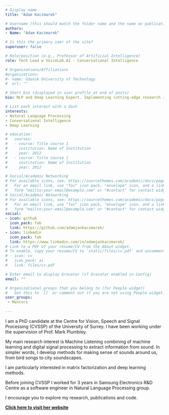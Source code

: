 ```yaml
---
# Display name
title: "Adam Kaczmarek"

# Username (this should match the folder name and the name on publications)
authors:
- Name: "Adam Kaczmarek"

# Is this the primary user of the site?
superuser: false

# Role/position (e.g., Professor of Artificial Intelligence)
role: Tech Lead w VoiceLab.AI - Conversational Intelligence

# Organizations/Affiliations
#organizations:
#- name: Gdańsk University of Technology
#  url: ""

# Short bio (displayed in user profile at end of posts)
bio: NLP and Deep Learning Expert. Implementing cutting-edge research ideas in business projects. Currently pursuing a PhD degree at University of Wrocław.

# List each interest with a dash
interests:
- Natural Language Processing
- Conversational Intelligence
- Deep Learning

# education:
#   courses:
#   - course: Title course 1
#     institution: Name of Institution
#     year: 2012
#   - course: Title course 1
#     institution: Name of Institution
#     year: 2012

# Social/Academic Networking
# For available icons, see: https://sourcethemes.com/academic/docs/page-builder/#icons
#   For an email link, use "fas" icon pack, "envelope" icon, and a link in the
#   form "mailto:your-email@example.com" or "#contact" for contact widget.
# Social/Academic Networking
# For available icons, see: https://sourcethemes.com/academic/docs/page-builder/#icons
#   For an email link, use "fas" icon pack, "envelope" icon, and a link in the
#   form "mailto:your-email@example.com" or "#contact" for contact widget.
social:
- icon: github
  icon_pack: fab
  link: https://github.com/adamjankaczmarek/
- icon: linkedin
  icon_pack: fab
  link: https://www.linkedin.com/in/adamjankaczmarek/
# Link to a PDF of your resume/CV from the About widget.
# To enable, copy your resume/CV to `static/files/cv.pdf` and uncomment the lines below.
# - icon: cv
#   icon_pack: ai
#   link: files/cv.pdf

# Enter email to display Gravatar (if Gravatar enabled in Config)
email: ""

# Organizational groups that you belong to (for People widget)
#   Set this to `[]` or comment out if you are not using People widget.
user_groups:
 - Mentors
 
---
```


I am a PhD candidate at the Centre for Vision, Speech and Signal Processing (CVSSP) of the University of Surrey. I have been working under the supervision of Prof. Mark Plumbley.

My main research interest is Machine Listening combining of machine learning and digital signal processing to extract information from sound. In simpler words, I develop methods for making sense of sounds around us, from bird songs to city soundscapes.

I am particularly interested in matrix factorization and deep learning methods.

Before joining CVSSP I worked for 3 years in Samsung Electronics R&D Centre as a software engineer in Natural Language Processing group.

I encourage you to explore my research, publications and code.

[**Click here to visit her website**](https://iwonasob.github.io/)
